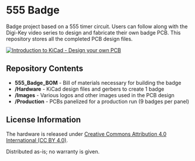 555 Badge
=========
Badge project based on a 555 timer circuit. Users can follow along with the Digi-Key video series to design and fabricate their own badge PCB. This repository stores all the completed PCB design files.

[![Introduction to KiCad - Design your own PCB](https://img.youtube.com/vi/vaCVh2SAZY4/0.jpg)](https://www.youtube.com/watch?v=vaCVh2SAZY4&index=1&list=PLEBQazB0HUyR24ckSZ5u05TZHV9khgA1O&t=0s)

Repository Contents
-------------------
* **555_Badge_BOM** - Bill of materials necessary for building the badge
* **/Hardware** - KiCad design files and gerbers to create 1 badge
* **/Images** - Various logos and other images used in the PCB design
* **/Production** - PCBs panelized for a production run (9 badges per panel)

License Information
-------------------
The hardware is released under [Creative Commons Attribution 4.0 International (CC BY 4.0)](https://creativecommons.org/licenses/by/4.0/).

Distributed as-is; no warranty is given.